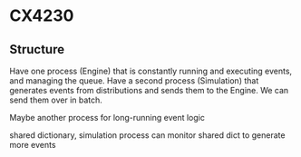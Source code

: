 # CX4230

## Structure 

Have one process (Engine) that is constantly running and executing events, and managing the queue. Have a second 
process (Simulation) that generates events from distributions and sends them to the Engine. We can send them over in batch. 

Maybe another process for long-running event logic 

shared dictionary, simulation process can monitor shared dict to generate more events 

